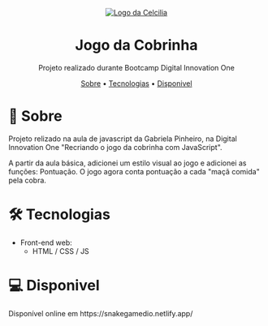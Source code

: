<p align="center">
  <a href="https://i.imgur.com/oQ8wguN.png">
    <img src="https://drive.google.com/file/d/1JYdKhbZ0kXk-3XPpNKZ9zvyT2-aSvc7Q/view" alt="Logo da Celcilia" />
  </a>
</p>

<h1 align="center">Jogo da Cobrinha</h1>
<p align="center">Projeto realizado durante Bootcamp Digital Innovation One</p>

<p align="center">
 <a href="#-sobre">Sobre</a> •
 <a href="#-tecnologias">Tecnologias</a> • 
 <a href="#-disponivel">Disponivel</a>
</p>

# 📖 Sobre
<p>Projeto relizado na aula de javascript da Gabriela Pinheiro, na Digital Innovation One "Recriando o jogo da cobrinha com JavaScript".

A partir da aula básica, adicionei um estilo visual ao jogo e adicionei as funções: Pontuação. O jogo agora conta pontuação a cada "maçã comida" pela cobra.
</p>
<h1>🛠 Tecnologias</h1>

- Front-end web:
  - HTML / CSS / JS 

<h1>💻 Disponivel</h1>
<p>Disponível online em https://snakegamedio.netlify.app/</p>
